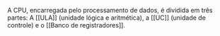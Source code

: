 A CPU, encarregada pelo processamento de dados, é dividida em três partes:
A [[ULA]] (unidade lógica e aritmética), a [[UC]] (unidade de controle) e o [[Banco de registradores]].